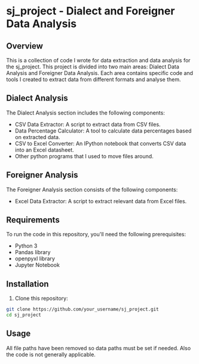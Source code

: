 # sj_project - Dialect and Foreigner Data Analysis

## Overview
This is a collection of code I wrote for data extraction and data analysis for the sj_project.
This project is divided into two main areas: Dialect Data Analysis and Foreigner Data Analysis. Each area contains specific code and tools I created to extract data from different formats and analyse them.

## Dialect Analysis

The Dialect Analysis section includes the following components:

- CSV Data Extractor: A script to extract data from CSV files.
- Data Percentage Calculator: A tool to calculate data percentages based on extracted data.
- CSV to Excel Converter: An IPython notebook that converts CSV data into an Excel datasheet.
- Other python programs that I used to move files around.

## Foreigner Analysis

The Foreigner Analysis section consists of the following components:

- Excel Data Extractor: A script to extract relevant data from Excel files.

## Requirements

To run the code in this repository, you'll need the following prerequisites:

- Python 3
- Pandas library
- openpyxl library 
- Jupyter Notebook

## Installation

1. Clone this repository:

```bash
git clone https://github.com/your_username/sj_project.git
cd sj_project
```

## Usage
All file paths have been removed so data paths must be set if needed. Also the code is not generally applicable.